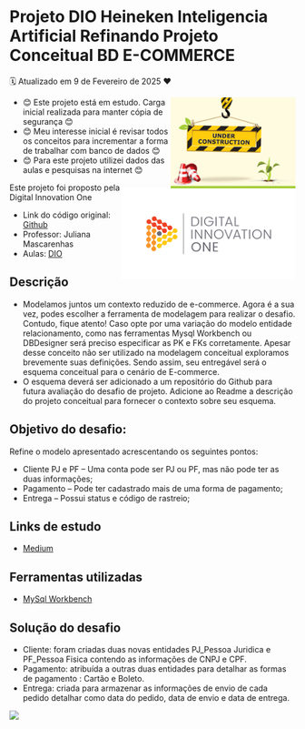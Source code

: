 # Projeto DIO Heineken Inteligencia Artificial Refinando Projeto Conceitual BD E-COMMERCE

:spiral_calendar: Atualizado em 9 de Fevereiro de 2025 :heart:

<img align="right" alt="GIF" height="160px" src="https://github.com/rdeconti/rdeconti-resources/blob/main/under_construction.gif" />

- :blush: Este projeto está em estudo. Carga inicial realizada para manter cópia de segurança :blush:
- :blush: Meu interesse inicial é revisar todos os conceitos para incrementar a forma de trabalhar com banco de dados :blush:
- :blush: Para este projeto utilizei dados das aulas e pesquisas na internet :blush:

<img align="right" alt="GIF" height="160px" src="https://github.com/rdeconti/rdeconti-resources/blob/main/Digital%20Innovation%20One%20-%20Logotipo.png" />

Este projeto foi proposto pela Digital Innovation One
- Link do código original: [Github](https://github.com/julianazanelatto/mysql_sql_database_specialist/tree/main/M%C3%B3dulo%203/desafio)
- Professor: Juliana Mascarenhas
- Aulas: [DIO](https://web.dio.me/project/refinando-um-projeto-conceitual-de-banco-de-dados-e-commerce/learning/e731f9da-4b6d-458d-a577-6724668077be?back=/track/coding-the-future-heineken-ia-para-analise-de-dados&tab=undefined&moduleId=undefined)

## Descrição
- Modelamos juntos um contexto reduzido de e-commerce. Agora é a sua vez, podes escolher a ferramenta de modelagem para realizar o desafio. Contudo, fique atento! Caso opte por uma variação do modelo entidade relacionamento, como nas ferramentas Mysql Workbench ou DBDesigner será preciso especificar as PK e FKs corretamente. Apesar desse conceito não ser utilizado na modelagem conceitual exploramos brevemente suas definições. Sendo assim, seu entregável será o esquema conceitual para o cenário de E-commerce.
- O esquema deverá ser adicionado a um repositório do Github para futura avaliação do desafio de projeto. Adicione ao Readme a descrição do projeto conceitual para fornecer o contexto sobre seu esquema.

## Objetivo do desafio:
Refine o modelo apresentado acrescentando os seguintes pontos:
- Cliente PJ e PF – Uma conta pode ser PJ ou PF, mas não pode ter as duas informações;
- Pagamento – Pode ter cadastrado mais de uma forma de pagamento;
- Entrega – Possui status e código de rastreio;

## Links de estudo
- [Medium](https://medium.com/@karlos-b/database-project-e-commerce-order-management-system-with-sql-d986b044d92)

## Ferramentas utilizadas
- [MySql Workbench](https://www.mysql.com/products/workbench/)

## Solução do desafio
- Cliente: foram criadas duas novas entidades PJ_Pessoa Juridica e PF_Pessoa Fisica contendo as informações de CNPJ e CPF.
- Pagamento: atribuída a outras duas entidades para detalhar as formas de pagamento : Cartão e Boleto.
- Entrega: criada para armazenar as informações de envio de cada pedido detalhar como data do pedido, data de envio e data de entrega.

<img src="https://github.com/rdeconti/Projeto-DIO-Heineken-Inteligencia-Artificial-Refinando-Projeto-Conceitual-BD-E-COMMERCE/blob/main/ecommerce_relational_schema_desafio.png" />


